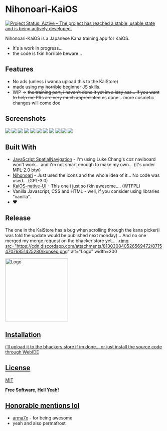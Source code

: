 # Nihonoari-KaiOS

[![Project Status: Active – The project has reached a stable, usable state and is being actively developed.](https://www.repostatus.org/badges/latest/active.svg)](https://www.repostatus.org/#active)


Nihonoari-KaiOS is a Japanese Kana training app for KaiOS.

- It's a work in progress... 
- the code is fkin horrible beware...

## Features

- No ads (unless i wanna upload this to the KaiStore)
- made using my ~~horrible~~ beginner JS skills. 
- WIP -> ~~the training part, i haven't done it yet im a lazy ass... if you want to help me PRs are very much appreciated~~ es done... more cosmetic changes will come doe

## Screenshots

![](https://raw.githubusercontent.com/cyan-2048/Nihonoari-KaiOS/main/screenshots/mayn.png)
![](https://raw.githubusercontent.com/cyan-2048/Nihonoari-KaiOS/main/screenshots/bfrrrr.png)
![](https://raw.githubusercontent.com/cyan-2048/Nihonoari-KaiOS/main/screenshots/pilika.png)
![](https://raw.githubusercontent.com/cyan-2048/Nihonoari-KaiOS/main/screenshots/pi.png)
![](https://raw.githubusercontent.com/cyan-2048/Nihonoari-KaiOS/main/screenshots/tamaka.png)
![](https://raw.githubusercontent.com/cyan-2048/Nihonoari-KaiOS/main/screenshots/malika.png)
![](https://raw.githubusercontent.com/cyan-2048/Nihonoari-KaiOS/main/screenshots/shtatishtiks.png)
![](https://raw.githubusercontent.com/cyan-2048/Nihonoari-KaiOS/main/screenshots/3.png)
![](https://raw.githubusercontent.com/cyan-2048/Nihonoari-KaiOS/main/screenshots/4.png)
![](https://raw.githubusercontent.com/cyan-2048/Nihonoari-KaiOS/main/screenshots/5.png)
![](https://raw.githubusercontent.com/cyan-2048/Nihonoari-KaiOS/main/screenshots/6.png)

## Built With
- [JavaScript SpatialNavigation](https://github.com/luke-chang/js-spatial-navigation) - I'm using Luke Chang's coz naviboard won't work... and i'm not smart enough to make my own... (it's under MPL-2.0 btw)
- [Nihonoari](https://github.com/aeri/Nihonoari-App) - Just used the icons and the whole idea of it... No code was used... (GPL-3.0)
- [KaiOS-native-UI](https://github.com/canicjusz/KaiOS-native-UI) - This one i just so fkin awesome.... (WTFPL)
- Vanilla Javascript, CSS and HTML - well, if you consider using libraries "vanilla".
- ❤️

## Release
The one in the KaiStore has a bug when scrolling through the kana picker(i was told the update would be published next monday)... And no one merged my merge request on the bhacker store yet.... 
  <a href="https://store.bananahackers.net/#nihonoari">
    <img src="https://cdn.discordapp.com/attachments/813030840526569472/871547076851425280/konsep.png" alt="Logo" width=200
  </a>
  
  
  <a href="https://www.kaiostech.com/store/apps/?bundle_id=kaios.app.nihonoari">
    <img src="https://cdn.discordapp.com/attachments/813030840526569472/871545602578739200/KaiStore-Badge-Greyscale-Negative.png" alt="Logo" width=200
  </a>

## Installation

i'll upload it to the bhackers store if im done...  or just install the source code through WebIDE

## License

MIT

**Free Software, Hell Yeah!**

## Honorable mentions lol
- [arma7x](https://github.com/arma7x/) - for being awesome
- yeah and also permafrost

